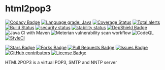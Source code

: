 # html2pop3

[![Codacy Badge](https://api.codacy.com/project/badge/Grade/0ab2f441777d4160bfc2f6829bdcfc8c)](https://www.codacy.com/app/matteobaccan/html2pop3?utm_source=github.com&amp;utm_medium=referral&amp;utm_content=matteobaccan/html2pop3&amp;utm_campaign=Badge_Grade)
[![Language grade: Java](https://img.shields.io/lgtm/grade/java/g/matteobaccan/html2pop3.svg?logo=lgtm&logoWidth=18)](https://lgtm.com/projects/g/matteobaccan/html2pop3/context:java)
[![Coverage Status](https://coveralls.io/repos/github/matteobaccan/html2pop3/badge.svg?branch=master)](https://coveralls.io/github/matteobaccan/html2pop3?branch=master)
[![Total alerts](https://img.shields.io/lgtm/alerts/g/matteobaccan/html2pop3.svg?logo=lgtm&logoWidth=18)](https://lgtm.com/projects/g/matteobaccan/html2pop3/alerts/)
[![Build Status](https://travis-ci.org/matteobaccan/html2pop3.svg?branch=master)](https://travis-ci.org/matteobaccan/html2pop3)
[![security status](https://www.meterian.io/badge/gh/matteobaccan/html2pop3/security)](https://www.meterian.io/report/gh/matteobaccan/html2pop3)
[![stability status](https://www.meterian.io/badge/gh/matteobaccan/html2pop3/stability)](https://www.meterian.io/report/gh/matteobaccan/html2pop3)
[![DepShield Badge](https://depshield.sonatype.org/badges/matteobaccan/html2pop3/depshield.svg)](https://depshield.github.io)
![Java CI with Maven](https://github.com/matteobaccan/html2pop3/workflows/Java%20CI%20with%20Maven/badge.svg)
![Meterian vulnerability scan workflow](https://github.com/matteobaccan/html2pop3/workflows/Meterian%20vulnerability%20scan%20workflow/badge.svg)
![CodeQL](https://github.com/matteobaccan/html2pop3/workflows/CodeQL/badge.svg)
[![StyleCI](https://github.styleci.io/repos/179081117/shield?branch=master)](https://github.styleci.io/repos/179081117?branch=master)

<a href="https://github.com/matteobaccan/html2pop3/stargazers"><img src="https://img.shields.io/github/stars/matteobaccan/html2pop3" alt="Stars Badge"/></a>
<a href="https://github.com/matteobaccan/html2pop3/network/members"><img src="https://img.shields.io/github/forks/matteobaccan/html2pop3" alt="Forks Badge"/></a>
<a href="https://github.com/matteobaccan/html2pop3/pulls"><img src="https://img.shields.io/github/issues-pr/matteobaccan/html2pop3" alt="Pull Requests Badge"/></a>
<a href="https://github.com/matteobaccan/html2pop3/issues"><img src="https://img.shields.io/github/issues/matteobaccan/html2pop3" alt="Issues Badge"/></a>
<a href="https://github.com/matteobaccan/html2pop3/graphs/contributors"><img alt="GitHub contributors" src="https://img.shields.io/github/contributors/matteobaccan/html2pop3?color=2b9348"></a>
<a href="https://github.com/matteobaccan/html2pop3/blob/master/LICENSE"><img src="https://img.shields.io/github/license/matteobaccan/html2pop3?color=2b9348" alt="License Badge"/></a>

HTML2POP3 is a virtual POP3, SMTP and NNTP server
